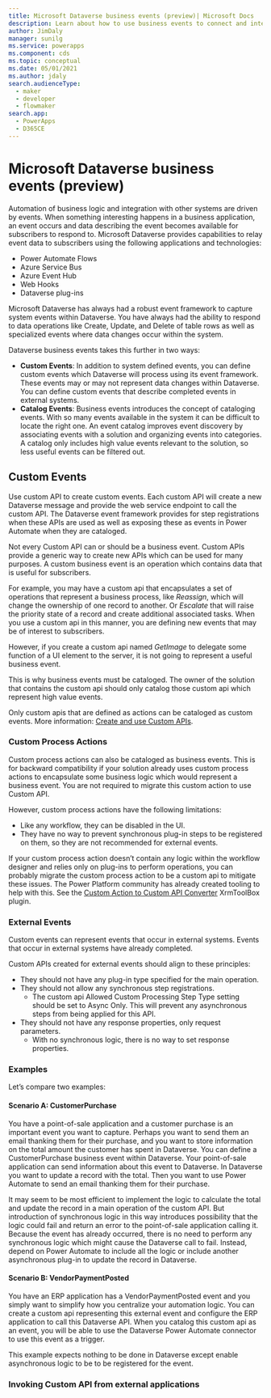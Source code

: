 ```yaml
---
title: Microsoft Dataverse business events (preview)| Microsoft Docs
description: Learn about how to use business events to connect and integrate business applications.
author: JimDaly
manager: sunilg
ms.service: powerapps
ms.component: cds
ms.topic: conceptual
ms.date: 05/01/2021
ms.author: jdaly
search.audienceType: 
  - maker
  - developer
  - flowmaker
search.app: 
  - PowerApps
  - D365CE
---
```


# Microsoft Dataverse business events (preview)

Automation of business logic and integration with other systems are driven by events. When something interesting happens in a business application, an event occurs and data describing the event becomes available for subscribers to respond to. Microsoft Dataverse provides capabilities to relay event data to subscribers using the following applications and technologies:

- Power Automate Flows
- Azure Service Bus
- Azure Event Hub
- Web Hooks
- Dataverse plug-ins

Microsoft Dataverse has always had a robust event framework to capture system events within Dataverse. You have always had the ability to respond to data operations like Create, Update, and Delete of table rows as well as specialized events where data changes occur within the system.

Dataverse business events takes this further in two ways:

- **Custom Events**: In addition to system defined events, you can define custom events which Dataverse will process using its event framework. These events may or may not represent data changes within Dataverse. You can define custom events that describe completed events in external systems. 
- **Catalog Events**: Business events introduces the concept of cataloging events. With so many events available in the system it can be difficult to locate the right one. An event catalog improves event discovery by associating events with a solution and organizing events into categories. A catalog only includes high value events relevant to the solution, so less useful events can be filtered out.

## Custom Events

Use custom API to create custom events. Each custom API will create a new Dataverse message and provide the web service endpoint to call the custom API. The Dataverse event framework provides for step registrations when these APIs are used as well as exposing these as events in Power Automate when they are cataloged.

Not every Custom API can or should be a business event. Custom APIs provide a generic way to create new APIs which can be used for many purposes. A custom business event is an operation which contains data that is useful for subscribers. 

For example, you may have a custom api that encapsulates a set of operations that represent a business process, like *Reassign*, which will change the ownership of one record to another. Or *Escalate* that will raise the priority state of a record and create additional associated tasks. When you use a custom api in this manner, you are defining new events that may be of interest to subscribers.

However, if you create a custom api named *GetImage* to delegate some function of a UI element to the server, it is not going to represent a useful business event.

This is why business events must be cataloged. The owner of the solution that contains the custom api should only catalog those custom api which represent high value events. 

Only custom apis that are defined as actions can be cataloged as custom events. More information: [Create and use Custom APIs](../../developer/data-platform/custom-api.md).

### Custom Process Actions

Custom process actions can also be cataloged as business events. This is for backward compatibility if your solution already uses custom process actions to encapsulate some business logic which would represent a business event. You are not required to migrate this custom action to use Custom API.

However, custom process actions have the following limitations:

- Like any workflow, they can be disabled in the UI.
- They have no way to prevent synchronous plug-in steps to be registered on them, so they are not recommended for external events.

If your custom process action doesn’t contain any logic within the workflow designer and relies only on plug-ins to perform operations, you can probably migrate the custom process action to be a custom api to mitigate these issues. The Power Platform community has already created tooling to help with this. See the [Custom Action to Custom API Converter](https://www.xrmtoolbox.com/plugins/MarkMpn.CustomActionToApiConverter/) XrmToolBox plugin.

### External Events

Custom events can represent events that occur in external systems. Events that occur in external systems have already completed. 

Custom APIs created for external events should align to these principles:

- They should not have any plug-in type specified for the main operation.
- They should not allow any synchronous step registrations. 
    - The custom api Allowed Custom Processing Step Type setting should be set to Async Only. This will prevent any asynchronous steps from being applied for this API.
- They should not have any response properties, only request parameters.
    - With no synchronous logic, there is no way to set response properties.

### Examples

Let’s compare two examples:

#### Scenario A: CustomerPurchase

You have a point-of-sale application and a customer purchase is an important event you want to capture. Perhaps you want to send them an email thanking them for their purchase, and you want to store information on the total amount the customer has spent in Dataverse. You can define a CustomerPurchase business event within Dataverse. Your point-of-sale application can send information about this event to Dataverse. In Dataverse you want to update a record with the total. Then you want to use Power Automate to send an email thanking them for their purchase.

It may seem to be most efficient to implement the logic to calculate the total and update the record in a main operation of the custom API. But introduction of synchronous logic in this way introduces possibility that the logic could fail and return an error to the point-of-sale application calling it. Because the event has already occurred, there is no need to perform any synchronous logic which might cause the Dataverse call to fail. Instead, depend on Power Automate to include all the logic or include another asynchronous plug-in to update the record in Dataverse.

#### Scenario B: VendorPaymentPosted

You have an ERP application has a VendorPaymentPosted event and you simply want to simplify how you centralize your automation logic. You can create a custom api representing this external event and configure the ERP application to call this Dataverse API. When you catalog this custom api as an event, you will be able to use the Dataverse Power Automate connector to use this event as a trigger.

This example expects nothing to be done in Dataverse except enable asynchronous logic to be to be registered for the event.

### Invoking Custom API from external applications